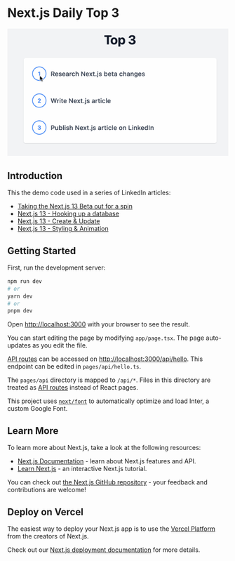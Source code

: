 # Next.js Daily Top 3

![Daily Top 3](images/animation-demo.gif)

## Introduction

This the demo code used in a series of LinkedIn articles:

- [Taking the Next.js 13 Beta out for a spin](https://www.linkedin.com/pulse/taking-nextjs-13-beta-out-spin-justin-ramel/)
- [Next.js 13 - Hooking up a database](https://www.linkedin.com/pulse/nextjs-13-hooking-up-database-justin-ramel/)
- [Next.js 13 - Create & Update](https://www.linkedin.com/pulse/nextjs-create-update-justin-ramel/)
- [Next.js 13 - Styling & Animation](https://www.linkedin.com/pulse/nextjs-styling-animation-justin-ramel/)

## Getting Started

First, run the development server:

```bash
npm run dev
# or
yarn dev
# or
pnpm dev
```

Open [http://localhost:3000](http://localhost:3000) with your browser to see the result.

You can start editing the page by modifying `app/page.tsx`. The page auto-updates as you edit the file.

[API routes](https://nextjs.org/docs/api-routes/introduction) can be accessed on [http://localhost:3000/api/hello](http://localhost:3000/api/hello). This endpoint can be edited in `pages/api/hello.ts`.

The `pages/api` directory is mapped to `/api/*`. Files in this directory are treated as [API routes](https://nextjs.org/docs/api-routes/introduction) instead of React pages.

This project uses [`next/font`](https://nextjs.org/docs/basic-features/font-optimization) to automatically optimize and load Inter, a custom Google Font.

## Learn More

To learn more about Next.js, take a look at the following resources:

- [Next.js Documentation](https://nextjs.org/docs) - learn about Next.js features and API.
- [Learn Next.js](https://nextjs.org/learn) - an interactive Next.js tutorial.

You can check out [the Next.js GitHub repository](https://github.com/vercel/next.js/) - your feedback and contributions are welcome!

## Deploy on Vercel

The easiest way to deploy your Next.js app is to use the [Vercel Platform](https://vercel.com/new?utm_medium=default-template&filter=next.js&utm_source=create-next-app&utm_campaign=create-next-app-readme) from the creators of Next.js.

Check out our [Next.js deployment documentation](https://nextjs.org/docs/deployment) for more details.
